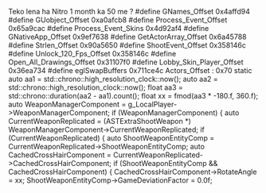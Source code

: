 Teko lena ha Nitro 1 month ka 50 me ?
#define GNames_Offset  0x4affd94
#define GUobject_Offset 0xa0afcb8
#define Process_Event_Offset 0x65a9cac
#define Process_Event_Skins 0x4d92af4
#define GNativeApp_Offset 0x9ef7638
#define GetActorArray_Offset 0x6a45788
#define Strlen_Offset 0x90a5650
#define ShootEvent_Offset 0x358146c
#define Unlock_120_Fps_Offset 0x358146c
#define Open_All_Drawings_Offset 0x31107f0
#define Lobby_Skin_Player_Offset 0x36ea734
#define eglSwapBuffers  0x711ce4c
Actors_Offset : 0x70
static auto aa1 = std::chrono::high_resolution_clock::now();
auto aa2 = std::chrono::high_resolution_clock::now();
float aa3 = std::chrono::duration<float>(aa2 - aa1).count();
float xx = fmod(aa3 * -180.f, 360.f); 
auto WeaponManagerComponent = g_LocalPlayer->WeaponManagerComponent;
if (WeaponManagerComponent) {
auto CurrentWeaponReplicated = (ASTExtraShootWeapon *) WeaponManagerComponent->CurrentWeaponReplicated;
if (CurrentWeaponReplicated) {
auto ShootWeaponEntityComp = CurrentWeaponReplicated->ShootWeaponEntityComp;
auto CachedCrossHairComponent = CurrentWeaponReplicated->CachedCrossHairComponent;
if (ShootWeaponEntityComp && CachedCrossHairComponent) {
CachedCrossHairComponent->RotateAngle = xx;
ShootWeaponEntityComp->GameDeviationFactor = 0.0f; 
